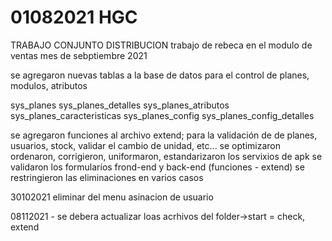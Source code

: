 # 01082021 HGC
TRABAJO CONJUNTO DISTRIBUCION
trabajo de rebeca en el modulo de ventas mes de sebptiembre 2021

se agregaron nuevas tablas a la base de datos para el control de planes, modulos, atributos 

sys_planes
sys_planes_detalles
sys_planes_atributos
sys_planes_caracteristicas
sys_planes_config
sys_planes_config_detalles

se agregaron funciones al archivo extend; para la validación de de planes, usuarios, stock, validar el cambio de unidad, etc...
se optimizaron ordenaron, corrigieron, uniformaron, estandarizaron los servixios de apk
se validaron los formularíos frond-end y back-end (funciones - extend)
se restringieron las eliminaciones en varios casos


30102021 eliminar del menu asinacion de usuario

08112021 - se debera actualizar loas acrhivos del folder->start  = check, extend


